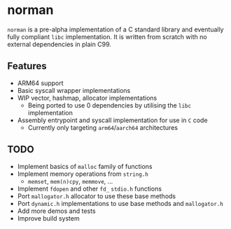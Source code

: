# norman

`norman` is a pre-alpha implementation of a C standard library and eventually
fully compliant `libc` implementation. It is written from scratch with no
external dependencies in plain C99.

## Features

- ARM64 support
- Basic syscall wrapper implementations
- WIP vector, hashmap, allocator implementations
  - Being ported to use 0 dependencies by utilising the `libc` implementation
- Assembly entrypoint and syscall implementation for use in `C` code
  - Currently only targeting `arm64`/`aarch64` architectures

## TODO

- Implement basics of `malloc` family of functions
- Implement memory operations from `string.h`
  - `memset`, `mem(n)cpy`, `memmove`, ...
- Implement `fdopen` and other `fd_` `stdio.h` functions
- Port `mallogator.h` allocator to use these base methods
- Port `dynamic.h` implementations to use base methods and `mallogator.h`
- Add more demos and tests
- Improve build system

